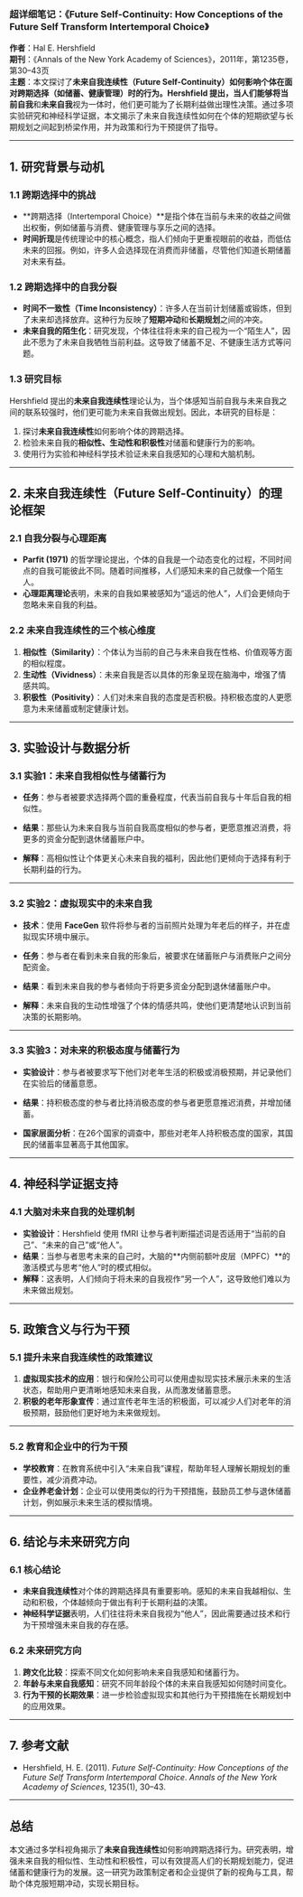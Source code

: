 ### **超详细笔记：《Future Self-Continuity: How Conceptions of the Future Self Transform Intertemporal Choice》**  
**作者**：Hal E. Hershfield  
**期刊**：《Annals of the New York Academy of Sciences》，2011年，第1235卷，第30–43页  
**主题**：本文探讨了**未来自我连续性（Future Self-Continuity）**如何影响个体在面对跨期选择（如储蓄、健康管理）时的行为。Hershfield 提出，当人们能够将**当前自我**和**未来自我**视为一体时，他们更可能为了长期利益做出理性决策。通过多项实验研究和神经科学证据，本文揭示了未来自我连续性如何在个体的短期欲望与长期规划之间起到桥梁作用，并为政策和行为干预提供了指导。

---

## **1. 研究背景与动机**

### **1.1 跨期选择中的挑战**
- **跨期选择（Intertemporal Choice）**是指个体在当前与未来的收益之间做出权衡，例如储蓄与消费、健康管理与享乐之间的选择。  
- **时间折现**是传统理论中的核心概念，指人们倾向于更重视眼前的收益，而低估未来的回报。例如，许多人会选择现在消费而非储蓄，尽管他们知道长期储蓄对未来有益。

### **1.2 跨期选择中的自我分裂**
- **时间不一致性（Time Inconsistency）**：许多人在当前计划储蓄或锻炼，但到了未来却选择放弃。这种行为反映了**短期冲动**和**长期规划**之间的冲突。  
- **未来自我的陌生化**：研究发现，个体往往将未来的自己视为一个“陌生人”，因此不愿为了未来自我牺牲当前利益。这导致了储蓄不足、不健康生活方式等问题。

### **1.3 研究目标**
Hershfield 提出的**未来自我连续性**理论认为，当个体感知当前自我与未来自我之间的联系较强时，他们更可能为未来自我做出规划。因此，本研究的目标是：
1. 探讨**未来自我连续性**如何影响个体的跨期选择。  
2. 检验未来自我的**相似性、生动性和积极性**对储蓄和健康行为的影响。  
3. 使用行为实验和神经科学技术验证未来自我感知的心理和大脑机制。

---

## **2. 未来自我连续性（Future Self-Continuity）的理论框架**

### **2.1 自我分裂与心理距离**
- **Parfit (1971)** 的哲学理论提出，个体的自我是一个动态变化的过程，不同时间点的自我可能彼此不同。随着时间推移，人们感知未来的自己就像一个陌生人。  
- **心理距离理论**表明，未来的自我如果被感知为“遥远的他人”，人们会更倾向于忽略未来自我的利益。

### **2.2 未来自我连续性的三个核心维度**
1. **相似性（Similarity）**：个体认为当前的自己与未来自我在性格、价值观等方面的相似程度。  
2. **生动性（Vividness）**：未来自我是否以具体的形象呈现在脑海中，增强了情感共鸣。  
3. **积极性（Positivity）**：人们对未来自我的态度是否积极。持积极态度的人更愿意为未来储蓄或制定健康计划。

---

## **3. 实验设计与数据分析**

### **3.1 实验1：未来自我相似性与储蓄行为**
- **任务**：参与者被要求选择两个圆的重叠程度，代表当前自我与十年后自我的相似性。  
- **结果**：那些认为未来自我与当前自我高度相似的参与者，更愿意推迟消费，将更多的资金分配到退休储蓄账户中。

- **解释**：高相似性让个体更关心未来自我的福利，因此他们更倾向于选择有利于长期利益的行为。

---

### **3.2 实验2：虚拟现实中的未来自我**
- **技术**：使用 **FaceGen** 软件将参与者的当前照片处理为年老后的样子，并在虚拟现实环境中展示。  
- **任务**：参与者在看到未来自我的形象后，被要求在储蓄账户与消费账户之间分配资金。  
- **结果**：看到未来自我的参与者倾向于将更多资金分配到退休储蓄账户中。

- **解释**：未来自我的生动性增强了个体的情感共鸣，使他们更清楚地认识到当前决策的长期影响。

---

### **3.3 实验3：对未来的积极态度与储蓄行为**
- **实验设计**：参与者被要求写下他们对老年生活的积极或消极预期，并记录他们在实验后的储蓄意愿。  
- **结果**：持积极态度的参与者比持消极态度的参与者更愿意推迟消费，并增加储蓄。

- **国家层面分析**：在26个国家的调查中，那些对老年人持积极态度的国家，其国民的储蓄率显著高于其他国家。

---

## **4. 神经科学证据支持**

### **4.1 大脑对未来自我的处理机制**
- **实验设计**：Hershfield 使用 fMRI 让参与者判断描述词是否适用于“当前的自己”、“未来的自己”或“他人”。  
- **结果**：当参与者思考未来的自己时，大脑的**内侧前额叶皮层（MPFC）**的激活模式与思考“他人”时的模式相似。  
- **解释**：这表明，人们倾向于将未来的自我视作“另一个人”，这导致他们难以为未来做出规划。

---

## **5. 政策含义与行为干预**

### **5.1 提升未来自我连续性的政策建议**
1. **虚拟现实技术的应用**：银行和保险公司可以使用虚拟现实技术展示未来的生活状态，帮助用户更清晰地感知未来自我，从而激发储蓄意愿。  
2. **积极的老年形象宣传**：通过宣传老年生活的积极面，可以减少人们对老年的消极预期，鼓励他们更好地为未来做规划。

---

### **5.2 教育和企业中的行为干预**
- **学校教育**：在教育系统中引入“未来自我”课程，帮助年轻人理解长期规划的重要性，减少消费冲动。  
- **企业养老金计划**：企业可以使用类似的行为干预措施，鼓励员工参与退休储蓄计划，例如展示未来生活的模拟情境。

---

## **6. 结论与未来研究方向**

### **6.1 核心结论**
- **未来自我连续性**对个体的跨期选择具有重要影响。感知的未来自我越相似、生动和积极，个体越倾向于做出有利于长期利益的决策。  
- **神经科学证据**表明，人们往往将未来自我视为“他人”，因此需要通过技术和行为干预增强未来自我的存在感。

### **6.2 未来研究方向**
1. **跨文化比较**：探索不同文化如何影响未来自我感知和储蓄行为。  
2. **年龄与未来自我感知**：研究不同年龄段个体的未来自我感知如何随时间变化。  
3. **行为干预的长期效果**：进一步检验虚拟现实和其他行为干预措施在长期规划中的应用效果。

---

## **7. 参考文献**

- Hershfield, H. E. (2011). *Future Self-Continuity: How Conceptions of the Future Self Transform Intertemporal Choice*. *Annals of the New York Academy of Sciences*, 1235(1), 30–43.  

---

## **总结**

本文通过多学科视角揭示了**未来自我连续性**如何影响跨期选择行为。研究表明，增强未来自我的相似性、生动性和积极性，可以有效提高人们的长期规划能力，促进储蓄和健康行为的发展。这一研究为政策制定者和企业提供了新的视角与工具，帮助个体克服短期冲动，实现长期目标。